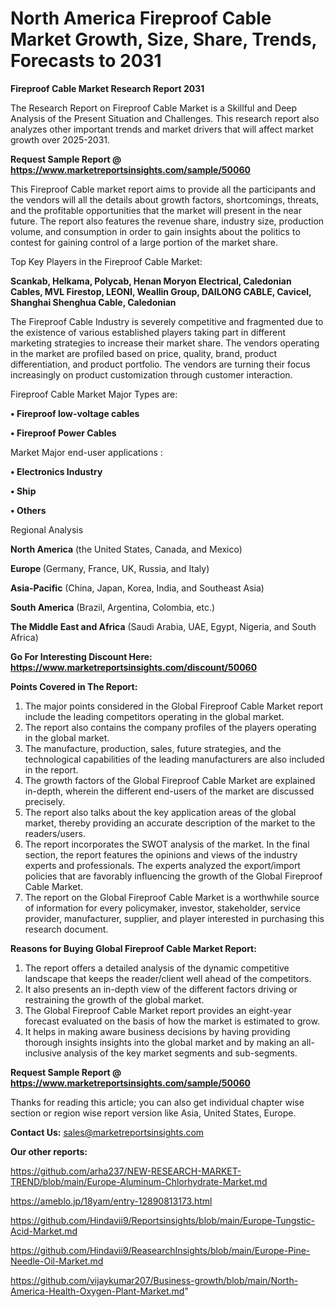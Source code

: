 # North America Fireproof Cable Market Growth, Size, Share, Trends, Forecasts to 2031

<strong>Fireproof Cable Market Research Report 2031</strong>

The Research Report on Fireproof Cable Market is a Skillful and Deep Analysis of the Present Situation and Challenges. This research report also analyzes other important trends and market drivers that will affect market growth over 2025-2031.

<strong>Request Sample Report @ <a href=https://www.marketreportsinsights.com/sample/50060>https://www.marketreportsinsights.com/sample/50060</a></strong>

This Fireproof Cable market report aims to provide all the participants and the vendors will all the details about growth factors, shortcomings, threats, and the profitable opportunities that the market will present in the near future. The report also features the revenue share, industry size, production volume, and consumption in order to gain insights about the politics to contest for gaining control of a large portion of the market share.

Top Key Players in the Fireproof Cable Market:

<strong>Scankab, Helkama, Polycab, Henan Moryon Electrical, Caledonian Cables, MVL Firestop, LEONI, Weallin Group, DAILONG CABLE, Cavicel, Shanghai Shenghua Cable, Caledonian</strong>

The Fireproof Cable Industry is severely competitive and fragmented due to the existence of various established players taking part in different marketing strategies to increase their market share. The vendors operating in the market are profiled based on price, quality, brand, product differentiation, and product portfolio. The vendors are turning their focus increasingly on product customization through customer interaction.

Fireproof Cable Market Major Types are:

<strong>•  Fireproof low-voltage cables

•  Fireproof Power Cables</strong>

Market Major end-user applications :

<strong>•  Electronics Industry

•  Ship

•  Others</strong>

Regional Analysis

</u><strong><b>North America</b></strong> (the United States, Canada, and Mexico)

<strong><b>Europe </b></strong>(Germany, France, UK, Russia, and Italy)

<strong><b>Asia-Pacific</b></strong> (China, Japan, Korea, India, and Southeast Asia)

<strong><b>South America</b></strong> (Brazil, Argentina, Colombia, etc.)

<strong><b>The Middle East and Africa</b></strong> (Saudi Arabia, UAE, Egypt, Nigeria, and South Africa)

<strong>Go For Interesting Discount Here: <a href=https://www.marketreportsinsights.com/discount/50060>https://www.marketreportsinsights.com/discount/50060</a></strong>

<strong>Points Covered in The Report:</strong>
<ol>
  <li>The major points considered in the Global Fireproof Cable Market report include the leading competitors operating in the global market.</li>
  <li>The report also contains the company profiles of the players operating in the global market.</li>
  <li>The manufacture, production, sales, future strategies, and the technological capabilities of the leading manufacturers are also included in the report.</li>
  <li>The growth factors of the Global Fireproof Cable Market are explained in-depth, wherein the different end-users of the market are discussed precisely.</li>
  <li>The report also talks about the key application areas of the global market, thereby providing an accurate description of the market to the readers/users.</li>
  <li>The report incorporates the SWOT analysis of the market. In the final section, the report features the opinions and views of the industry experts and professionals. The experts analyzed the export/import policies that are favorably influencing the growth of the Global Fireproof Cable Market.</li>
  <li>The report on the Global Fireproof Cable Market is a worthwhile source of information for every policymaker, investor, stakeholder, service provider, manufacturer, supplier, and player interested in purchasing this research document.</li>
</ol>
<strong>Reasons for Buying Global Fireproof Cable Market Report:</strong>

<ol>
  <li>The report offers a detailed analysis of the dynamic competitive landscape that keeps the reader/client well ahead of the competitors.</li>
  <li>It also presents an in-depth view of the different factors driving or restraining the growth of the global market.</li>
  <li>The Global Fireproof Cable Market report provides an eight-year forecast evaluated on the basis of how the market is estimated to grow.</li>
  <li>It helps in making aware business decisions by having providing thorough insights insights into the global market and by making an all-inclusive analysis of the key market segments and sub-segments.</li>
</ol>
<strong>Request Sample Report @ <a href=https://www.marketreportsinsights.com/sample/50060>https://www.marketreportsinsights.com/sample/50060</a></strong>


Thanks for reading this article; you can also get individual chapter wise section or region wise report version like Asia, United States, Europe.

<strong>Contact Us:</strong>
sales@marketreportsinsights.com

<strong>Our other reports:</strong>

<a href=https://github.com/arha237/NEW-RESEARCH-MARKET-TREND/blob/main/Europe-Aluminum-Chlorhydrate-Market.md>https://github.com/arha237/NEW-RESEARCH-MARKET-TREND/blob/main/Europe-Aluminum-Chlorhydrate-Market.md</a>

<a href=https://ameblo.jp/18yam/entry-12890813173.html>https://ameblo.jp/18yam/entry-12890813173.html</a>

<a href=https://github.com/Hindavii9/Reportsinsights/blob/main/Europe-Tungstic-Acid-Market.md>https://github.com/Hindavii9/Reportsinsights/blob/main/Europe-Tungstic-Acid-Market.md</a>

<a href=https://github.com/Hindavii9/ReasearchInsights/blob/main/Europe-Pine-Needle-Oil-Market.md>https://github.com/Hindavii9/ReasearchInsights/blob/main/Europe-Pine-Needle-Oil-Market.md</a>

<a href=https://github.com/vijaykumar207/Business-growth/blob/main/North-America-Health-Oxygen-Plant-Market.md>https://github.com/vijaykumar207/Business-growth/blob/main/North-America-Health-Oxygen-Plant-Market.md</a>"
